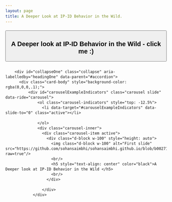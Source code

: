 ```yaml
---
layout: page
title: A Deeper Look at IP-ID Behavior in the Wild.
---
```

<div id="accordion">
      <div class="card">
        <div class="card-header" id="headingOne">
          <h5 class="mb-0">
            <button class="btn btn-link" data-toggle="collapse" data-target="#collapseOne" aria-expanded="true" aria-controls="collapseOne">
              <h2 color="black">A Deeper look at IP-ID Behavior in the Wild - click me :)</h2>
            </button>
          </h5>
        </div>
    
        <div id="collapseOne" class="collapse" aria-labelledby="headingOne" data-parent="#accordion">
          <div class="card-body" style="background-color: rgba(0,0,0,.1);">
              <div id="carouselExampleIndicators" class="carousel slide" data-ride="carousel">
                  <ol class="carousel-indicators" style="top: -12.5%">
                    <li data-target="#carouselExampleIndicators" data-slide-to="0" class="active"></li>
            
                  </ol>
                  <div class="carousel-inner">
                    <div class="carousel-item active">
                      <div class="d-block w-100" style="height: auto">
                        <img class="d-block w-100" alt="First slide" src="https://github.com/sohansaimbhi/sohansaimbhi.github.io/blob/b0027150f6c4647dfcf24c39d7d570274dad6395/assets/img/ip1.png?raw=true"/>
                        <br/>
                        <h5 style="text-align: center" color="black">A Deeper look at IP-ID Behavior in the Wild </h5>
                        <br/>
                      </div>
                          
                    </div>
                </div>
                      
                    
                  
